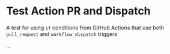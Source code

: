 # Test Action PR and Dispatch

A test for using `if` conditions from GitHub Actions that use both `pull_request` and `workflow_dispatch` triggers

...

